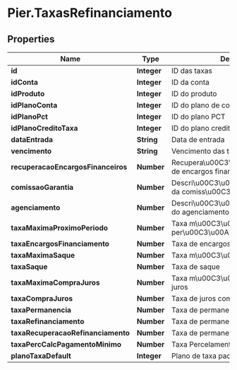 # Pier.TaxasRefinanciamento

## Properties
Name | Type | Description | Notes
------------ | ------------- | ------------- | -------------
**id** | **Integer** | ID das taxas | [optional] 
**idConta** | **Integer** | ID da conta | [optional] 
**idProduto** | **Integer** | ID do produto | [optional] 
**idPlanoConta** | **Integer** | ID do plano de contas | [optional] 
**idPlanoPct** | **Integer** | ID do plano PCT | [optional] 
**idPlanoCreditoTaxa** | **Integer** | ID do plano credito taxa | [optional] 
**dataEntrada** | **String** | Data de entrada | [optional] 
**vencimento** | **String** | Vencimento das taxas | [optional] 
**recuperacaoEncargosFinanceiros** | **Number** | Recupera\u00C3\u00A7\u00C3\u00A3o de encargos financeiro | [optional] 
**comissaoGarantia** | **Number** | Descri\u00C3\u00A7\u00C3\u00A3o da comiss\u00C3\u00A3o de garantia | [optional] 
**agenciamento** | **Number** | Descri\u00C3\u00A7\u00C3\u00A3o do agenciamento | [optional] 
**taxaMaximaProximoPeriodo** | **Number** | Taxa m\u00C3\u00A1xima do proximo per\u00C3\u00ADodo | [optional] 
**taxaEncargosFinanciamento** | **Number** | Taxa de encargos do financiamento | [optional] 
**taxaMaximaSaque** | **Number** | Taxa m\u00C3\u00A1xima de saque | [optional] 
**taxaSaque** | **Number** | Taxa de saque | [optional] 
**taxaMaximaCompraJuros** | **Number** | Taxa m\u00C3\u00A1xima de compras juros | [optional] 
**taxaCompraJuros** | **Number** | Taxa de juros compra | [optional] 
**taxaPermanencia** | **Number** | Taxa de permanencia | [optional] 
**taxaRefinanciamento** | **Number** | Taxa de permanencia | [optional] 
**taxaRecuperacaoRefinanciamento** | **Number** | Taxa de permanencia | [optional] 
**taxaPercCalcPagamentoMinimo** | **Number** | Taxa Percelamento pagamento minimo | [optional] 
**planoTaxaDefault** | **Integer** | Plano de taxa padr\u00C3\u00A3o | [optional] 



